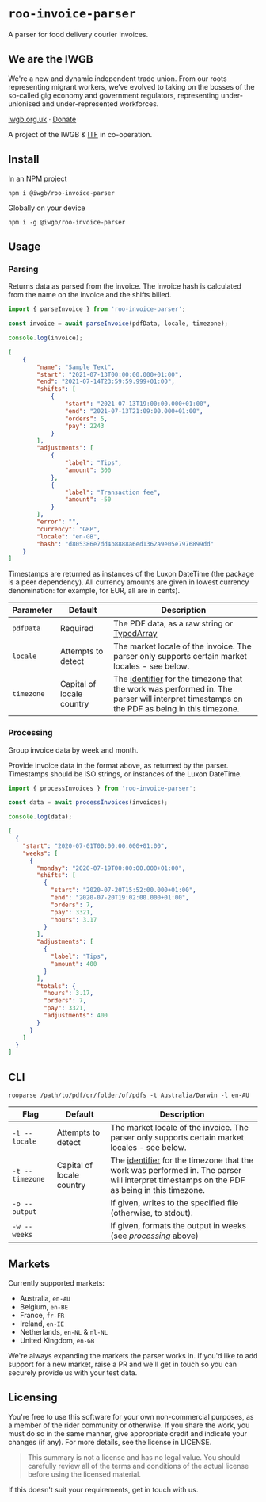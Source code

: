 # `roo-invoice-parser`

A parser for food delivery courier invoices.

## We are the IWGB
We're a new and dynamic independent trade union. From our roots representing migrant workers, we’ve evolved to taking on the bosses of the so-called gig economy and government regulators, representing under-unionised and under-represented workforces.

[iwgb.org.uk](https://iwgb.org.uk) · [Donate](https://iwgb.org.uk/donate)

A project of the IWGB & [ITF](https://itfglobal.org.uk) in co-operation.

## Install
In an NPM project
```
npm i @iwgb/roo-invoice-parser
```

Globally on your device
```
npm i -g @iwgb/roo-invoice-parser
```

## Usage

### Parsing
Returns data as parsed from the invoice. The invoice hash is calculated from the name on the invoice and the shifts billed.
```js
import { parseInvoice } from 'roo-invoice-parser';

const invoice = await parseInvoice(pdfData, locale, timezone);

console.log(invoice);
```

```json
[
    {
        "name": "Sample Text",
        "start": "2021-07-13T00:00:00.000+01:00",
        "end": "2021-07-14T23:59:59.999+01:00",
        "shifts": [
            {
                "start": "2021-07-13T19:00:00.000+01:00",
                "end": "2021-07-13T21:09:00.000+01:00",
                "orders": 5,
                "pay": 2243
            }
        ],
        "adjustments": [
            {
                "label": "Tips",
                "amount": 300
            },
            {
                "label": "Transaction fee",
                "amount": -50
            }
        ],
        "error": "",
        "currency": "GBP",
        "locale": "en-GB",
        "hash": "d805386e7dd4b8888a6ed1362a9e05e7976899dd"
    }
]
```

Timestamps are returned as instances of the Luxon DateTime (the package is a peer dependency). All currency amounts are given in lowest currency denomination: for example, for EUR, all are in cents).

| Parameter  | Default                   | Description                                                                                                                                                                                                |
|------------|---------------------------|------------------------------------------------------------------------------------------------------------------------------------------------------------------------------------------------------------|
| `pdfData`  | Required                  | The PDF data, as a raw string or [TypedArray](https://developer.mozilla.org/en-US/docs/Web/JavaScript/Reference/Global_Objects/TypedArray)                                                                 |
| `locale`   | Attempts to detect        | The market locale of the invoice. The parser only supports certain market locales - see below.                                                                                                             |
| `timezone` | Capital of locale country | The [identifier](https://en.wikipedia.org/wiki/List_of_tz_database_time_zones) for the timezone that the work was performed in. The parser will interpret timestamps on the PDF as being in this timezone. |

### Processing
Group invoice data by week and month.

Provide invoice data in the format above, as returned by the parser. Timestamps should be ISO strings, or instances of the Luxon DateTime.

```js
import { processInvoices } from 'roo-invoice-parser';

const data = await processInvoices(invoices);

console.log(data);
```

```json
[
  {
    "start": "2020-07-01T00:00:00.000+01:00",
    "weeks": [
      {
        "monday": "2020-07-19T00:00:00.000+01:00",
        "shifts": [
          {
            "start": "2020-07-20T15:52:00.000+01:00",
            "end": "2020-07-20T19:02:00.000+01:00",
            "orders": 7,
            "pay": 3321,
            "hours": 3.17
          }
        ],
        "adjustments": [
          {
            "label": "Tips",
            "amount": 400
          }
        ],
        "totals": {
          "hours": 3.17,
          "orders": 7,
          "pay": 3321,
          "adjustments": 400
        }
      }
    ]
  }
]
```

## CLI
```
rooparse /path/to/pdf/or/folder/of/pdfs -t Australia/Darwin -l en-AU
```

| Flag            | Default                   | Description                                                                                                                                                                                                |
|-----------------|---------------------------|------------------------------------------------------------------------------------------------------------------------------------------------------------------------------------------------------------|
| `-l --locale`   | Attempts to detect        | The market locale of the invoice. The parser only supports certain market locales - see below.                                                                                                             |
| `-t --timezone` | Capital of locale country | The [identifier](https://en.wikipedia.org/wiki/List_of_tz_database_time_zones) for the timezone that the work was performed in. The parser will interpret timestamps on the PDF as being in this timezone. |
| `-o --output`   |                           | If given, writes to the specified file (otherwise, to stdout).                                                                                                                                             |
| `-w --weeks`    |                           | If given, formats the output in weeks (see *processing* above)                                                                                                                                             |

## Markets
Currently supported markets:
* Australia, `en-AU`
* Belgium, `en-BE`
* France, `fr-FR`
* Ireland, `en-IE`
* Netherlands, `en-NL` & `nl-NL`
* United Kingdom, `en-GB`

We're always expanding the markets the parser works in. If you'd like to add support for a new market, raise a PR and we'll get in touch so you can securely provide us with your test data.

## Licensing
You're free to use this software for your own non-commercial purposes, as a member of the rider community or otherwise. If you share the work, you must do so in the same manner, give appropriate credit and indicate your changes (if any). For more details, see the license in LICENSE.

>This summary is not a license and has no legal value. You should carefully review all of the terms and conditions of the actual license before using the licensed material.

If this doesn't suit your requirements, get in touch with us.
